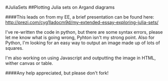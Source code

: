 #JuliaSets
##Plotting Julia sets on Argand diagrams 

####This leads on from my EE, a brief presentation can be found here: http://prezi.com/cyg1ladocm9d/my-extended-essay-exploring-julia-sets/

I've re-written the code in python, but there are some syntax errors, please let me know what is going wrong, Pyhton isn't my strong point.
Also for Python, I'm looking for an easy way to output an image made up of lots of squares.

I'm also working on using Javascript and outputting the image in HTML, wither canvas or table.

####Any help appreciated, but please don't fork!
